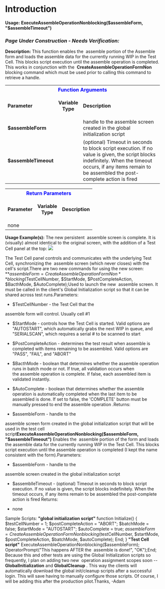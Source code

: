 # Introduction

**Usage:** 
**ExecuteAssembleOperationNonblocking($assembleForm, "$assembleTimeout")** 


### ***Page Under Construction - Needs Verification:***  



**Description:** This function enables the 
assemble
portion of the Assemble form and loads the assemble
data for the currently running WIP in the Test Cell. This blocks script execution until the assemble
operation
is completed. This works in conjunction with the  **CreateAssembleOperationFormNon** blocking
command which must be used prior to calling this command to retrieve a handle.

<table class="confluenceTable"><tbody><tr><th colspan="3" class="confluenceTh"><span style="color: rgb(0,0,255);">Function Arguments</span></th></tr><tr><td class="confluenceTd"><strong>Parameter</strong></td><td class="confluenceTd"><p style="text-align: center;"><strong>Variable</strong><br /><strong>Type</strong></p></td><td class="confluenceTd"><strong>Description</strong></td></tr><tr><td class="confluenceTd"><strong>$assembleForm</strong></td><td style="text-align: center;" class="confluenceTd"> </td><td class="confluenceTd">handle to the <span class="il">assemble</span> screen created in the global initialization script</td></tr><tr><td colspan="1" class="confluenceTd"><strong>$assembleTimeout</strong></td><td colspan="1" class="confluenceTd"> </td><td colspan="1" class="confluenceTd">(optional) Timeout in seconds to block script execution. If no value is given, the script blocks indefinitely. When the timeout occurs, if any items remain to be assembled the post-complete action is fired</td></tr></tbody></table>


<table class="confluenceTable"><tbody><tr><th colspan="3" class="confluenceTh"><span style="color: rgb(0,0,255);">Return Parameters</span></th></tr><tr><td class="confluenceTd"><strong>Parameter</strong></td><td class="confluenceTd"><p style="text-align: center;"><strong>Variable</strong><br /><strong>Type</strong></p></td><td class="confluenceTd"><strong>Description</strong></td></tr><tr><td class="confluenceTd">none</td><td style="text-align: center;" class="confluenceTd"> </td><td class="confluenceTd"> </td></tr></tbody></table>


**Usage Example(s):** 
The new persistent 
assemble
screen is complete. It is (visually) almost identical to the original screen, with the addition of a Test Cell panel at the top:
![](https://mail.google.com/mail/u/0/?ui=2&ik=f09b9d9a16&view=fimg&th=1406dddeb5d778e5&attid=0.1&disp=emb&realattid=ii_1406dc80594c0746&attbid=ANGjdJ8S_Utmx4v1x6SzKooHpuEfQpdsrV0O6nDOgpqlTHlrdQt0iLhxf3HpgPGjBjrL16u186_SIq8tRyjAcf5N6Cnad001srYXxF8ymgu7zZn_WP3VOcf42-FlMmU&sz=s0-l75-ft&ats=1440163856889&rm=1406dddeb5d778e5&zw&atsh=1)


The Test Cell panel controls and communicates with the underlying Test Cell, synchronizing the 
assemble
screen (which never closes) with the cell's script.There are two new commands for using the new screen:
**$assembleForm = CreateAssembleOperationFormNon** 
blocking
($TestCellNumber, $StartMode, $PostCompleteAction, $BacthMode, $AutoComplete);Used to launch the new 
assemble
screen. It must be called in the client's Global Initialization script so that it can be shared across test runs.Parameters:

- $TestCellNumber - the Test Cell that the

assemble
form will control. Usually cell #1
- $StartMode - controls how the Test Cell is started. Valid options are "AUTOSTART", which automatically grabs the next WIP in queue, and "SERIALSCAN", which requires a serial # to be scanned to start

- $PostCompleteAction - determines the test result when
assemble
is completed with items remaining to be assembled. Valid options are "PASS", "FAIL", and "ABORT"
- $BacthMode - boolean that determines whether the
assemble
operation
runs in batch mode or not. If true, all validation occurs when the assemble
operation
is complete. If false, each assembled item is validated instantly.
- $AutoComplete - boolean that determines whether the
assemble
operation
is automatically completed when the last item to be assembled is done. If set to false, the 'COMPLETE' button must be manually pressed to end the assemble
operation
.Returns:

- $assembleForm - handle to the

assemble
screen form created in the global initialization script that will be used in the test cell script**ExecuteAssembleOperationNonblocking($assembleForm, "$assembleTimeout")** 
Enables the 
assemble
portion of the form and loads the assemble
data for the currently running WIP in the Test Cell. This blocks script execution until the assemble
operation
is completed (I kept the name consistent with the form).Parameters:

- $assembleForm - handle to the

assemble
screen created in the global initialization script
- $assemblleTimeout - (optional) Timeout in seconds to block script execution. If no value is given, the script blocks indefinitely. When the timeout occurs, if any items remain to be assembled the post-complete action is fired
Returns:

- none

Sample Scripts:
**"global initialization script"** 
function Initialize()
{
$testCellNumber = 1;
$postCompleteAction = "ABORT";
$batchMode = false;
$startMode = "AUTOSTART";
$autoComplete = true;
$assembleForm = CreateAssembleOperationFormNon
blocking
($testCellNumber, $startMode, $postCompleteAction, $batchMode, $autoComplete);
End;
}
**"Test Cell script"** 
ExecuteAssembleOperationNonblocking($assembleForm);
OperatorPrompt("This happens AFTER the 
assemble
is done!", "OK");End;
Because this and other tests are using the Global Initialization scripts so frequently, I plan on adding two new 
operation
assignment scopes soon --**GlobalInitialization** and **GlobalCleanup** . This way the clients will automatically download the global init/cleanup scripts after a successful login. This will save having to manually configure those scripts. Of course, I will be adding this after the production pilot.Thanks,
-Adam
